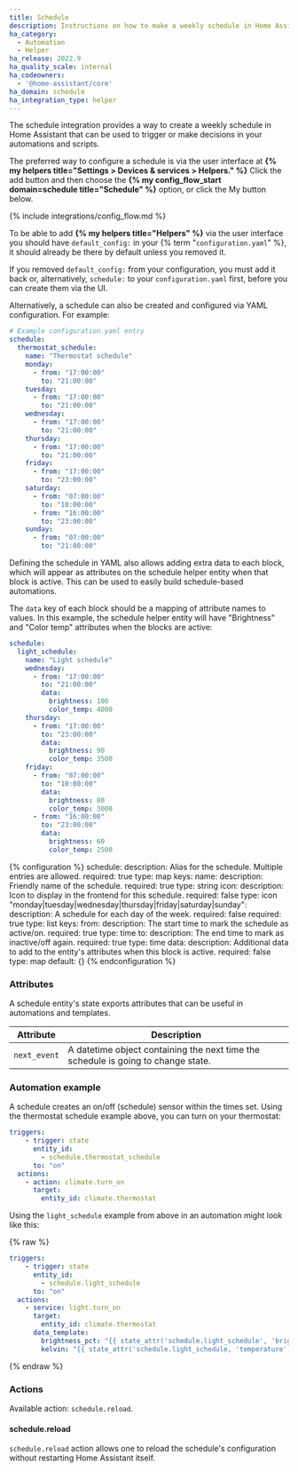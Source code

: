 ```yaml
---
title: Schedule
description: Instructions on how to make a weekly schedule in Home Assistant.
ha_category:
  - Automation
  - Helper
ha_release: 2022.9
ha_quality_scale: internal
ha_codeowners:
  - '@home-assistant/core'
ha_domain: schedule
ha_integration_type: helper
---
```


The schedule integration provides a way to create a weekly schedule in
Home Assistant that can be used to trigger or make decisions in your
automations and scripts.

The preferred way to configure a schedule is via the user interface at
**{% my helpers title="Settings > Devices & services > Helpers." %}** Click the add button
and then choose the **{% my config_flow_start domain=schedule title="Schedule" %}** option, or click the My button below.

{% include integrations/config_flow.md %}

To be able to add **{% my helpers title="Helpers" %}** via the user interface you should
have `default_config:` in your {% term "`configuration.yaml`" %}, it should already
be there by default unless you removed it.

If you removed `default_config:` from your configuration,
you must add it back or, alternatively, `schedule:` to your
`configuration.yaml` first, before you can create them via the UI.

Alternatively, a schedule can also be created and configured via YAML
configuration. For example:

```yaml
# Example configuration.yaml entry
schedule:
  thermostat_schedule:
    name: "Thermostat schedule"
    monday:
      - from: "17:00:00"
        to: "21:00:00"
    tuesday:
      - from: "17:00:00"
        to: "21:00:00"
    wednesday:
      - from: "17:00:00"
        to: "21:00:00"
    thursday:
      - from: "17:00:00"
        to: "21:00:00"
    friday:
      - from: "17:00:00"
        to: "23:00:00"
    saturday:
      - from: "07:00:00"
        to: "10:00:00"
      - from: "16:00:00"
        to: "23:00:00"
    sunday:
      - from: "07:00:00"
        to: "21:00:00"
```

Defining the schedule in YAML also allows adding extra data to each block, which will
appear as attributes on the schedule helper entity when that block is active. This can
be used to easily build schedule-based automations.

The `data` key of each block should be a mapping of attribute names to values. In this example,
the schedule helper entity will have "Brightness" and "Color temp" attributes when
the blocks are active:

```yaml
schedule:
  light_schedule:
    name: "Light schedule"
    wednesday:
      - from: "17:00:00"
        to: "21:00:00"
        data:
          brightness: 100
          color_temp: 4000
    thursday:
      - from: "17:00:00"
        to: "23:00:00"
        data:
          brightness: 90
          color_temp: 3500
    friday:
      - from: "07:00:00"
        to: "10:00:00"
        data:
          brightness: 80
          color_temp: 3000
      - from: "16:00:00"
        to: "23:00:00"
        data:
          brightness: 60
          color_temp: 2500
```

{% configuration %}
schedule:
  description: Alias for the schedule. Multiple entries are allowed.
  required: true
  type: map
  keys:
    name:
      description: Friendly name of the schedule.
      required: true
      type: string
    icon:
      description: Icon to display in the frontend for this schedule.
      required: false
      type: icon
    "monday|tuesday|wednesday|thursday|friday|saturday|sunday":
      description: A schedule for each day of the week.
      required: false
      required: true
      type: list
      keys:
        from:
          description: The start time to mark the schedule as active/on.
          required: true
          type: time
        to:
          description: The end time to mark as inactive/off again.
          required: true
          type: time
        data:
          description: Additional data to add to the entity's attributes when this block is active.
          required: false
          type: map
          default: {}
{% endconfiguration %}

### Attributes

A schedule entity's state exports attributes that can be useful in
automations and templates.

| Attribute | Description |
| ----- | ----- |
| `next_event` | A datetime object containing the next time the schedule is going to change state. |

### Automation example

A schedule creates an on/off (schedule) sensor within the times set. Using the thermostat schedule example above, you can turn on your thermostat:

```yaml
triggers:
    - trigger: state
      entity_id:
        - schedule.thermostat_schedule
      to: "on"
  actions:
    - action: climate.turn_on
      target:
        entity_id: climate.thermostat
```

Using the `light_schedule` example from above in an automation might look like this:

{% raw %}

```yaml
triggers:
    - trigger: state
      entity_id:
        - schedule.light_schedule
      to: "on"
  actions:
    - service: light.turn_on
      target:
        entity_id: climate.thermostat
      data_template:
        brightness_pct: "{{ state_attr('schedule.light_schedule', 'brightness') }}"
        kelvin: "{{ state_attr('schedule.light_schedule, 'temperature') }}"
```

{% endraw %}

### Actions

Available action: `schedule.reload`.

#### schedule.reload

`schedule.reload` action allows one to reload the schedule's configuration without restarting Home Assistant itself.
